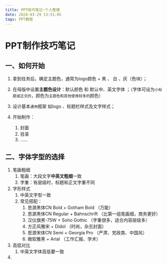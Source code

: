```yaml
---
title: PPT技巧笔记-个人整理
date: 2024-03-29 13:51:05
tags: PPT教程
---
```




# PPT制作技巧笔记

## 一、如何开始

1. 拿到任务后，确定主题色，通常为logo颜色 + 黑 、 白 、灰（色块）；
2. 在母版中设置**主题色设计**：默认颜色 和 默认中、英文字体 ；（字体可设为`小标题或正文的`，颜色为`主题色和其他使用较多的`颜色）
3. 设计基本`通用`框架 如logo 、标题栏样式及文字样式；

4. 开始制作：
   1. 封面
   2. 目录
   3. ......

## 二、字体字型的选择

1. 笔画粗细
   1. 笔画：大段文字**中英文粗细**一致
   2. 字重：有层级时，标题和正文字重不同
2. 字形样式
   1. 中英文字型一致
   2. 常见搭配：
      1. 思源黑体CN Bold + Gotham Bold （万能）
      2. 思源黑体CN Regular + Bahnschrift （比第一组笔画细，商务更好）
      3. 汉仪旗黑-75W + Soho Gothic （字重很多，适合内容层级多）
      4. 方正风雅宋 + Didol （时尚，杂志封面）
      5. 思源宋体CN Semi + Georgia Pro （严肃、党政类、中国风）
      6. 微软雅黑 + Arial （工作汇报、学术）
3. 高低对比
   1. 中英文字体高低要一致
4. 



